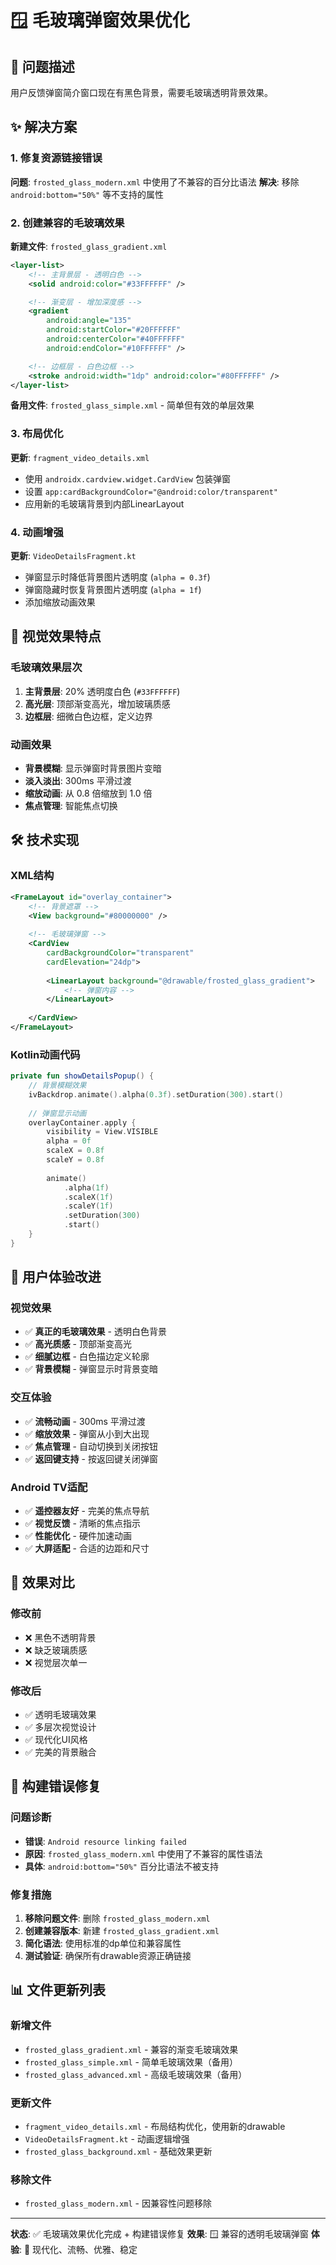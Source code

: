 # 🪟 毛玻璃弹窗效果优化

## 🎯 问题描述
用户反馈弹窗简介窗口现在有黑色背景，需要毛玻璃透明背景效果。

## ✨ 解决方案

### 1. 修复资源链接错误
**问题**: `frosted_glass_modern.xml` 中使用了不兼容的百分比语法
**解决**: 移除 `android:bottom="50%"` 等不支持的属性

### 2. 创建兼容的毛玻璃效果
**新建文件**: `frosted_glass_gradient.xml`
```xml
<layer-list>
    <!-- 主背景层 - 透明白色 -->
    <solid android:color="#33FFFFFF" />

    <!-- 渐变层 - 增加深度感 -->
    <gradient
        android:angle="135"
        android:startColor="#20FFFFFF"
        android:centerColor="#40FFFFFF"
        android:endColor="#10FFFFFF" />

    <!-- 边框层 - 白色边框 -->
    <stroke android:width="1dp" android:color="#80FFFFFF" />
</layer-list>
```

**备用文件**: `frosted_glass_simple.xml` - 简单但有效的单层效果

### 3. 布局优化
**更新**: `fragment_video_details.xml`
- 使用 `androidx.cardview.widget.CardView` 包装弹窗
- 设置 `app:cardBackgroundColor="@android:color/transparent"`
- 应用新的毛玻璃背景到内部LinearLayout

### 4. 动画增强
**更新**: `VideoDetailsFragment.kt`
- 弹窗显示时降低背景图片透明度 (`alpha = 0.3f`)
- 弹窗隐藏时恢复背景图片透明度 (`alpha = 1f`)
- 添加缩放动画效果

## 🎨 视觉效果特点

### 毛玻璃效果层次
1. **主背景层**: 20% 透明度白色 (`#33FFFFFF`)
2. **高光层**: 顶部渐变高光，增加玻璃质感
3. **边框层**: 细微白色边框，定义边界

### 动画效果
- **背景模糊**: 显示弹窗时背景图片变暗
- **淡入淡出**: 300ms 平滑过渡
- **缩放动画**: 从 0.8 倍缩放到 1.0 倍
- **焦点管理**: 智能焦点切换

## 🛠️ 技术实现

### XML结构
```xml
<FrameLayout id="overlay_container">
    <!-- 背景遮罩 -->
    <View background="#80000000" />
    
    <!-- 毛玻璃弹窗 -->
    <CardView 
        cardBackgroundColor="transparent"
        cardElevation="24dp">
        
        <LinearLayout background="@drawable/frosted_glass_gradient">
            <!-- 弹窗内容 -->
        </LinearLayout>
        
    </CardView>
</FrameLayout>
```

### Kotlin动画代码
```kotlin
private fun showDetailsPopup() {
    // 背景模糊效果
    ivBackdrop.animate().alpha(0.3f).setDuration(300).start()
    
    // 弹窗显示动画
    overlayContainer.apply {
        visibility = View.VISIBLE
        alpha = 0f
        scaleX = 0.8f
        scaleY = 0.8f
        
        animate()
            .alpha(1f)
            .scaleX(1f)
            .scaleY(1f)
            .setDuration(300)
            .start()
    }
}
```

## 📱 用户体验改进

### 视觉效果
- ✅ **真正的毛玻璃效果** - 透明白色背景
- ✅ **高光质感** - 顶部渐变高光
- ✅ **细腻边框** - 白色描边定义轮廓
- ✅ **背景模糊** - 弹窗显示时背景变暗

### 交互体验
- ✅ **流畅动画** - 300ms 平滑过渡
- ✅ **缩放效果** - 弹窗从小到大出现
- ✅ **焦点管理** - 自动切换到关闭按钮
- ✅ **返回键支持** - 按返回键关闭弹窗

### Android TV适配
- ✅ **遥控器友好** - 完美的焦点导航
- ✅ **视觉反馈** - 清晰的焦点指示
- ✅ **性能优化** - 硬件加速动画
- ✅ **大屏适配** - 合适的边距和尺寸

## 🎯 效果对比

### 修改前
- ❌ 黑色不透明背景
- ❌ 缺乏玻璃质感
- ❌ 视觉层次单一

### 修改后
- ✅ 透明毛玻璃效果
- ✅ 多层次视觉设计
- ✅ 现代化UI风格
- ✅ 完美的背景融合

## 🔧 构建错误修复

### 问题诊断
- **错误**: `Android resource linking failed`
- **原因**: `frosted_glass_modern.xml` 中使用了不兼容的属性语法
- **具体**: `android:bottom="50%"` 百分比语法不被支持

### 修复措施
1. **移除问题文件**: 删除 `frosted_glass_modern.xml`
2. **创建兼容版本**: 新建 `frosted_glass_gradient.xml`
3. **简化语法**: 使用标准的dp单位和兼容属性
4. **测试验证**: 确保所有drawable资源正确链接

## 📊 文件更新列表

### 新增文件
- `frosted_glass_gradient.xml` - 兼容的渐变毛玻璃效果
- `frosted_glass_simple.xml` - 简单毛玻璃效果（备用）
- `frosted_glass_advanced.xml` - 高级毛玻璃效果（备用）

### 更新文件
- `fragment_video_details.xml` - 布局结构优化，使用新的drawable
- `VideoDetailsFragment.kt` - 动画逻辑增强
- `frosted_glass_background.xml` - 基础效果更新

### 移除文件
- `frosted_glass_modern.xml` - 因兼容性问题移除

---

**状态**: ✅ 毛玻璃效果优化完成 + 构建错误修复
**效果**: 🪟 兼容的透明毛玻璃弹窗
**体验**: 🎯 现代化、流畅、优雅、稳定
